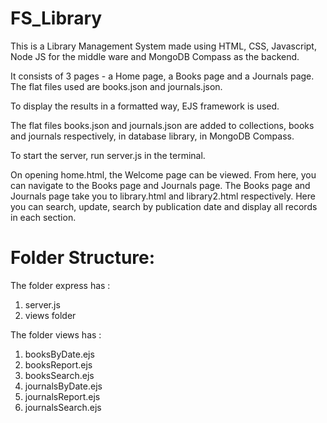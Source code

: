 # FS_Library
This is a Library Management System made using HTML, CSS, Javascript, Node JS for the middle ware and MongoDB Compass as the backend.

It consists of 3 pages - a Home page, a Books page and a Journals page.
The flat files used are books.json and journals.json.

To display the results in a formatted way, EJS framework is used.

The flat files books.json and journals.json are added to collections, books and journals respectively, in database library, in MongoDB Compass.

To start the server, run server.js in the terminal.

On opening home.html, the Welcome page can be viewed. From here, you can navigate to the Books page and Journals page. The Books page and Journals page take you to library.html and library2.html respectively. Here you can search, update, search by publication date and display all records in each section.

# Folder Structure:
The folder express has :
1. server.js
2. views folder

The folder views has :
1. booksByDate.ejs
2. booksReport.ejs
3. booksSearch.ejs
4. journalsByDate.ejs
5. journalsReport.ejs
6. journalsSearch.ejs

